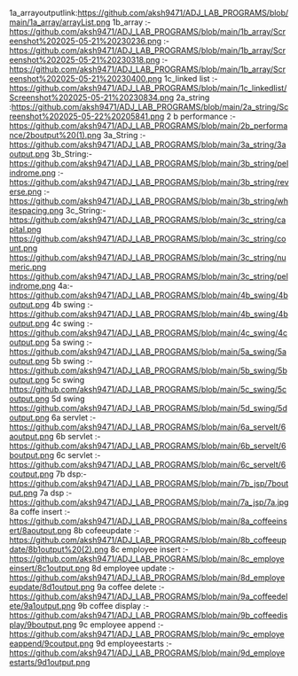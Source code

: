 1a_arrayoutputlink:https://github.com/aksh9471/ADJ_LAB_PROGRAMS/blob/main/1a_array/arrayList.png
1b_array :-https://github.com/aksh9471/ADJ_LAB_PROGRAMS/blob/main/1b_array/Screenshot%202025-05-21%20230236.png
         :-https://github.com/aksh9471/ADJ_LAB_PROGRAMS/blob/main/1b_array/Screenshot%202025-05-21%20230318.png
         :-https://github.com/aksh9471/ADJ_LAB_PROGRAMS/blob/main/1b_array/Screenshot%202025-05-21%20230400.png
1c_linked list :-https://github.com/aksh9471/ADJ_LAB_PROGRAMS/blob/main/1c_linkedlist/Screenshot%202025-05-21%20230834.png
2a_string :https://github.com/aksh9471/ADJ_LAB_PROGRAMS/blob/main/2a_string/Screenshot%202025-05-22%20205841.png
2 b performance :-https://github.com/aksh9471/ADJ_LAB_PROGRAMS/blob/main/2b_performance/2boutput%20(1).png
3a_String :-https://github.com/aksh9471/ADJ_LAB_PROGRAMS/blob/main/3a_string/3aoutput.png
3b_String:-https://github.com/aksh9471/ADJ_LAB_PROGRAMS/blob/main/3b_string/pelindrome.png
    :-https://github.com/aksh9471/ADJ_LAB_PROGRAMS/blob/main/3b_string/reverse.png
    :-https://github.com/aksh9471/ADJ_LAB_PROGRAMS/blob/main/3b_string/whitespacing.png
3c_String:-https://github.com/aksh9471/ADJ_LAB_PROGRAMS/blob/main/3c_string/capital.png
    https://github.com/aksh9471/ADJ_LAB_PROGRAMS/blob/main/3c_string/count.png
    https://github.com/aksh9471/ADJ_LAB_PROGRAMS/blob/main/3c_string/numeric.png
    https://github.com/aksh9471/ADJ_LAB_PROGRAMS/blob/main/3c_string/pelindrome.png
4a:-https://github.com/aksh9471/ADJ_LAB_PROGRAMS/blob/main/4b_swing/4boutput.png
4b swing :-https://github.com/aksh9471/ADJ_LAB_PROGRAMS/blob/main/4b_swing/4boutput.png
4c swing :-https://github.com/aksh9471/ADJ_LAB_PROGRAMS/blob/main/4c_swing/4coutput.png
5a swing :-https://github.com/aksh9471/ADJ_LAB_PROGRAMS/blob/main/5a_swing/5aoutput.png
5b swing :-https://github.com/aksh9471/ADJ_LAB_PROGRAMS/blob/main/5b_swing/5boutput.png
5c swing   https://github.com/aksh9471/ADJ_LAB_PROGRAMS/blob/main/5c_swing/5coutput.png
5d swing   https://github.com/aksh9471/ADJ_LAB_PROGRAMS/blob/main/5d_swing/5doutput.png
6a servlet :-https://github.com/aksh9471/ADJ_LAB_PROGRAMS/blob/main/6a_servelt/6aoutput.png
6b servlet :-https://github.com/aksh9471/ADJ_LAB_PROGRAMS/blob/main/6b_servelt/6boutput.png
6c servlet :-https://github.com/aksh9471/ADJ_LAB_PROGRAMS/blob/main/6c_servelt/6coutput.png
7b dsp:- https://github.com/aksh9471/ADJ_LAB_PROGRAMS/blob/main/7b_jsp/7boutput.png
7a dsp :-https://github.com/aksh9471/ADJ_LAB_PROGRAMS/blob/main/7a_jsp/7a.jpg
8a coffe insert :-https://github.com/aksh9471/ADJ_LAB_PROGRAMS/blob/main/8a_coffeeinsert/8aoutput.png
8b cofeeupdate :-https://github.com/aksh9471/ADJ_LAB_PROGRAMS/blob/main/8b_coffeeupdate/8b1output%20(2).png
8c employee insert :-https://github.com/aksh9471/ADJ_LAB_PROGRAMS/blob/main/8c_employeeinsert/8c1output.png
8d employee update :-https://github.com/aksh9471/ADJ_LAB_PROGRAMS/blob/main/8d_employeeupdate/8d1output.png
9a coffee delete :-https://github.com/aksh9471/ADJ_LAB_PROGRAMS/blob/main/9a_coffeedelete/9a1output.png
9b coffee display :-https://github.com/aksh9471/ADJ_LAB_PROGRAMS/blob/main/9b_coffeedisplay/9boutput.png
9c employee append :-https://github.com/aksh9471/ADJ_LAB_PROGRAMS/blob/main/9c_employeeappend/9coutput.png
9d employeestarts :- https://github.com/aksh9471/ADJ_LAB_PROGRAMS/blob/main/9d_employeestarts/9d1output.png
